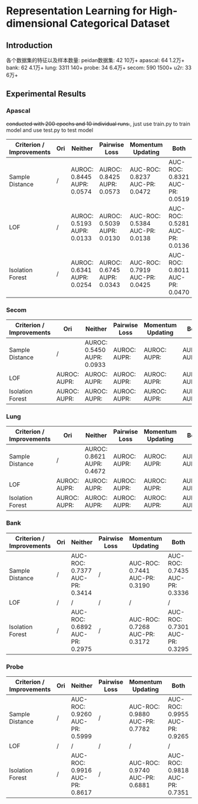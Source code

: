 # Representation Learning for High-dimensional Categorical Dataset

## Introduction


各个数据集的特征以及样本数量:
peidan数据集: 42 10万+
apascal: 64 1.2万+
bank: 62  4.1万+
lung: 3311 140+
probe: 34 6.4万+
secom: 590 1500+
u2r: 33 6万+


## Experimental Results

### Apascal

~~conducted with 200 epochs and 10 individual runs.~~, just use train.py to train model and use test.py to test 
model

| Criterion / Improvements | Ori  | Neither                        | Pairwise Loss                   | Momentum Updating                   | Both                               |
| ------------------------ | ---- | ------------------------------ | ------------------------------- | ----------------------------------- | ---------------------------------- |
| Sample Distance          | /    | AUROC: 0.8445<br/>AUPR: 0.0574 | AUROC: 0.8425<br/>AUPR: 0.0573  | AUC-ROC: 0.8237<br/>AUC-PR: 0.0472  | AUC-ROC: 0.8321<br/>AUC-PR: 0.0519 |
| LOF                      | /    | AUROC: 0.5193<br/>AUPR: 0.0133 | AUROC: 0.5039<br/> AUPR: 0.0130 | AUC-ROC: 0.5384<br/> AUC-PR: 0.0138 | AUC-ROC: 0.5281<br/>AUC-PR: 0.0136 |
| Isolation Forest         | /    | AUROC: 0.6341<br/>AUPR: 0.0254 | AUROC: 0.6745<br/>AUPR: 0.0343  | AUC-ROC: 0.7919<br/>AUC-PR: 0.0425  | AUC-ROC: 0.8011<br/>AUC-PR: 0.0470 |

### Secom



| Criterion / Improvements | Ori                | Neither                         | Pairwise Loss      | Momentum Updating | Both              |
| ------------------------ | ------------------ | ------------------------------- | ------------------ | ----------------- | ----------------- |
| Sample Distance          | /                  | AUROC: 0.5450<br />AUPR: 0.0933 | AUROC:<br />AUPR:  | AUROC:<br />AUPR: | AUROC:<br />AUPR: |
| LOF                      | AUROC: <br />AUPR: | AUROC:<br />AUPR:               | AUROC:<br />AUPR:  | AUROC:<br />AUPR: | AUROC:<br />AUPR: |
| Isolation Forest         | AUROC: <br />AUPR: | AUROC: <br />AUPR:              | AUROC: <br />AUPR: | AUROC:<br />AUPR: | AUROC:<br />AUPR: |

### Lung



| Criterion / Improvements | Ori                | Neither                         | Pairwise Loss      | Momentum Updating | Both              |
| ------------------------ | ------------------ | ------------------------------- | ------------------ | ----------------- | ----------------- |
| Sample Distance          | /                  | AUROC: 0.8621<br />AUPR: 0.4672 | AUROC:<br />AUPR:  | AUROC:<br />AUPR: | AUROC:<br />AUPR: |
| LOF                      | AUROC: <br />AUPR: | AUROC:<br />AUPR:               | AUROC:<br />AUPR:  | AUROC:<br />AUPR: | AUROC:<br />AUPR: |
| Isolation Forest         | AUROC: <br />AUPR: | AUROC: <br />AUPR:              | AUROC: <br />AUPR: | AUROC:<br />AUPR: | AUROC:<br />AUPR: |

### Bank



| Criterion / Improvements | Ori  | Neither                            | Pairwise Loss | Momentum Updating                  | Both                                |
| ------------------------ | ---- | ---------------------------------- | ------------- | ---------------------------------- | ----------------------------------- |
| Sample Distance          | /    | AUC-ROC: 0.7377<br/>AUC-PR: 0.3414 | /             | AUC-ROC: 0.7441<br/>AUC-PR: 0.3190 | AUC-ROC: 0.7435<br/> AUC-PR: 0.3336 |
| LOF                      | /    | /                                  | /             | /                                  | /                                   |
| Isolation Forest         | /    | AUC-ROC: 0.6892<br/>AUC-PR: 0.2975 | /             | AUC-ROC: 0.7268<br/>AUC-PR: 0.3172 | AUC-ROC: 0.7301<br/>AUC-PR: 0.3295  |

### Probe



| Criterion / Improvements | Ori  | Neither                            | Pairwise Loss | Momentum Updating                  | Both                               |
| ------------------------ | ---- | ---------------------------------- | ------------- | ---------------------------------- | ---------------------------------- |
| Sample Distance          | /    | AUC-ROC: 0.9260<br/>AUC-PR: 0.5999 | /             | AUC-ROC: 0.9880<br/>AUC-PR: 0.7782 | AUC-ROC: 0.9955<br/>AUC-PR: 0.9265 |
| LOF                      | /    | /                                  | /             | /                                  | /                                  |
| Isolation Forest         | /    | AUC-ROC: 0.9916<br/>AUC-PR: 0.8617 | /             | AUC-ROC: 0.9740<br/>AUC-PR: 0.6881 | AUC-ROC: 0.9818<br/>AUC-PR: 0.7351 |